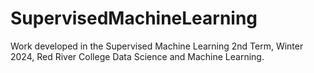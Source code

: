 # SupervisedMachineLearning
Work developed in the Supervised Machine Learning 2nd Term, Winter 2024, Red River College Data Science and Machine Learning.
